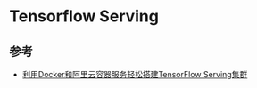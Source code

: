 # Tensorflow Serving

## 参考
* [利用Docker和阿里云容器服务轻松搭建TensorFlow Serving集群](https://yq.aliyun.com/articles/60894)